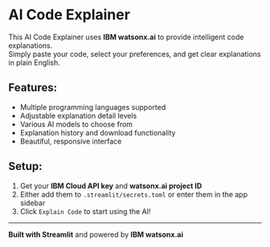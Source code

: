 # AI Code Explainer

This AI Code Explainer uses **IBM watsonx.ai** to provide intelligent code explanations.  
Simply paste your code, select your preferences, and get clear explanations in plain English.

## Features:
- Multiple programming languages supported
- Adjustable explanation detail levels
- Various AI models to choose from
- Explanation history and download functionality
- Beautiful, responsive interface

##  Setup:
1. Get your **IBM Cloud API key** and **watsonx.ai project ID**
2. Either add them to `.streamlit/secrets.toml` or enter them in the app sidebar
3. Click `Explain Code` to start using the AI!

---

 **Built with Streamlit** and powered by **IBM watsonx.ai**
